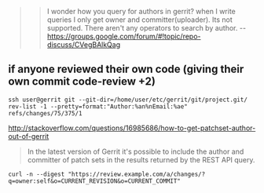 > > I wonder how you query for authors in gerrit? when I write queries I
> only get owner and committer(uploader).
> Its not supported. There aren't any operators to search by author.
> -- https://groups.google.com/forum/#!topic/repo-discuss/CVegBAlkQag

## if anyone reviewed their own code (giving their own commit code-review +2)

`ssh user@gerrit git --git-dir=/home/user/etc/gerrit/git/project.git/ rev-list -1 --pretty=format:"Author:%an%nEmail:%ae" refs/changes/75/375/1`

http://stackoverflow.com/questions/16985686/how-to-get-patchset-author-out-of-gerrit

> In the latest version of Gerrit it's possible to include the author and committer of patch sets in the results returned by the REST API query.

`curl -n --digest "https://review.example.com/a/changes/?q=owner:self&o=CURRENT_REVISION&o=CURRENT_COMMIT"`
